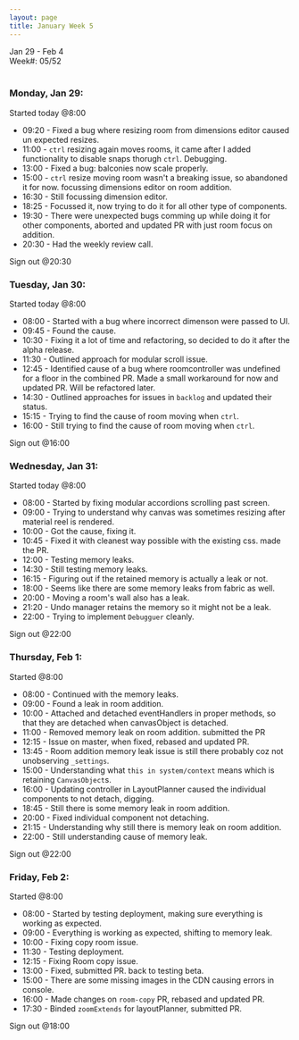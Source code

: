 ```yaml
---
layout: page
title: January Week 5
---
```


Jan 29 - Feb 4<br>
Week#: 05/52<br><br>

### Monday, Jan 29:

Started today @8:00

- 09:20 - Fixed a bug where resizing room from dimensions editor caused un expected resizes.
- 11:00 - `ctrl` resizing again moves rooms, it came after I added functionality to disable snaps thorugh `ctrl`. Debugging.
- 13:00 - Fixed a bug: balconies now scale properly.
- 15:00 - `ctrl` resize moving room wasn't a breaking issue, so abandoned it for now. focussing dimensions editor on room addition.
- 16:30 - Still focussing dimension editor.
- 18:25 - Focussed it, now trying to do it for all other type of components.
- 19:30 - There were unexpected bugs comming up while doing it for other components, aborted and updated PR with just room focus on addition.
- 20:30 - Had the weekly review call.

Sign out @20:30

### Tuesday, Jan 30:

Started today @8:00

- 08:00 - Started with a bug where incorrect dimenson were passed to UI.
- 09:45 - Found the cause.
- 10:30 - Fixing it a lot of time and refactoring, so decided to do it after the alpha release.
- 11:30 - Outlined approach for modular scroll issue.
- 12:45 - Identified cause of a bug where roomcontroller was undefined for a floor in the combined PR. Made a small workaround for now and updated PR. Will be refactored later.
- 14:30 - Outlined approaches for issues in `backlog` and updated their status.
- 15:15 - Trying to find the cause of room moving when `ctrl`.
- 16:00 - Still trying to find the cause of room moving when `ctrl`.

Sign out @16:00

### Wednesday, Jan 31:

Started today @8:00

- 08:00 - Started by fixing modular accordions scrolling past screen.
- 09:00 - Trying to understand why canvas was sometimes resizing after material reel is rendered.
- 10:00 - Got the cause, fixing it.
- 10:45 - Fixed it with cleanest way possible with the existing css. made the PR.
- 12:00 - Testing memory leaks.
- 14:30 - Still testing memory leaks.
- 16:15 - Figuring out if the retained memory is actually a leak or not.
- 18:00 - Seems like there are some memory leaks from fabric as well.
- 20:00 - Moving a room's wall also has a leak.
- 21:20 - Undo manager retains the memory so it might not be a leak.
- 22:00 - Trying to implement `Debugguer` cleanly.

Sign out @22:00

### Thursday, Feb 1:

Started @8:00

- 08:00 - Continued with the memory leaks.
- 09:00 - Found a leak in room addition.
- 10:00 - Attached and detached eventHandlers in proper methods, so that they are detached when canvasObject is detached.
- 11:00 - Removed memory leak on room addition. submitted the PR
- 12:15 - Issue on master, when fixed, rebased and updated PR.
- 13:45 - Room addition memory leak issue is still there probably coz not unobserving `_settings`.
- 15:00 - Understanding what `this in system/context` means which is retaining `CanvasObject`s.
- 16:00 - Updating controller in LayoutPlanner caused the individual components to not detach, digging.
- 18:45 - Still there is some memory leak in room addition.
- 20:00 - Fixed individual component not detaching.
- 21:15 - Understanding why still there is memory leak on room addition.
- 22:00 - Still understanding cause of memory leak.

Sign out @22:00

### Friday, Feb 2:

Started @8:00

- 08:00 - Started by testing deployment, making sure everything is working as expected.
- 09:00 - Everything is working as expected, shifting to memory leak.
- 10:00 - Fixing copy room issue.
- 11:30 - Testing deployment.
- 12:15 - Fixing Room copy issue.
- 13:00 - Fixed, submitted PR. back to testing beta.
- 15:00 - There are some missing images in the CDN causing errors in console.
- 16:00 - Made changes on `room-copy` PR, rebased and updated PR.
- 17:30 - Binded `zoomExtends` for layoutPlanner, submitted PR.

Sign out @18:00